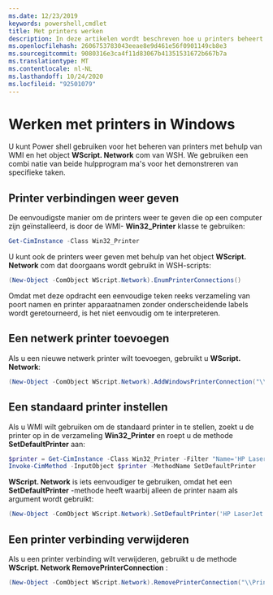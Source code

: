 ```yaml
---
ms.date: 12/23/2019
keywords: powershell,cmdlet
title: Met printers werken
description: In deze artikelen wordt beschreven hoe u printers beheert in Windows met WMI-objecten en COM-interfaces.
ms.openlocfilehash: 2606753783043eeae8e9d461e56f0901149cb8e3
ms.sourcegitcommit: 9080316e3ca4f11d83067b41351531672b667b7a
ms.translationtype: MT
ms.contentlocale: nl-NL
ms.lasthandoff: 10/24/2020
ms.locfileid: "92501079"
---
```

# <a name="working-with-printers-in-windows"></a>Werken met printers in Windows

U kunt Power shell gebruiken voor het beheren van printers met behulp van WMI en het object **WScript. Network** com van WSH. We gebruiken een combi natie van beide hulpprogram ma's voor het demonstreren van specifieke taken.

## <a name="listing-printer-connections"></a>Printer verbindingen weer geven

De eenvoudigste manier om de printers weer te geven die op een computer zijn geïnstalleerd, is door de WMI- **Win32_Printer** klasse te gebruiken:

```powershell
Get-CimInstance -Class Win32_Printer
```

U kunt ook de printers weer geven met behulp van het object **WScript. Network** com dat doorgaans wordt gebruikt in WSH-scripts:

```powershell
(New-Object -ComObject WScript.Network).EnumPrinterConnections()
```

Omdat met deze opdracht een eenvoudige teken reeks verzameling van poort namen en printer apparaatnamen zonder onderscheidende labels wordt geretourneerd, is het niet eenvoudig om te interpreteren.

## <a name="adding-a-network-printer"></a>Een netwerk printer toevoegen

Als u een nieuwe netwerk printer wilt toevoegen, gebruikt u **WScript. Network**:

```powershell
(New-Object -ComObject WScript.Network).AddWindowsPrinterConnection("\\Printserver01\Xerox5")
```

## <a name="setting-a-default-printer"></a>Een standaard printer instellen

Als u WMI wilt gebruiken om de standaard printer in te stellen, zoekt u de printer op in de verzameling **Win32_Printer** en roept u de methode **SetDefaultPrinter** aan:

```powershell
$printer = Get-CimInstance -Class Win32_Printer -Filter "Name='HP LaserJet 5Si'"
Invoke-CimMethod -InputObject $printer -MethodName SetDefaultPrinter
```

**WScript. Network** is iets eenvoudiger te gebruiken, omdat het een **SetDefaultPrinter** -methode heeft waarbij alleen de printer naam als argument wordt gebruikt:

```powershell
(New-Object -ComObject WScript.Network).SetDefaultPrinter('HP LaserJet 5Si')
```

## <a name="removing-a-printer-connection"></a>Een printer verbinding verwijderen

Als u een printer verbinding wilt verwijderen, gebruikt u de methode **WScript. Network RemovePrinterConnection** :

```powershell
(New-Object -ComObject WScript.Network).RemovePrinterConnection("\\Printserver01\Xerox5")
```
